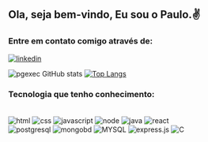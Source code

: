 ## Ola, seja bem-vindo, Eu sou o Paulo.✌️

### Entre em contato comigo através de:
[![linkedin](https://img.shields.io/badge/LinkedIn-0077B5?style=for-the-badge&logo=linkedin&logoColor=white/)](https://www.linkedin.com/in/paulo-gomes-7493a9209/)

![pgexec GitHub stats](https://github-readme-stats.vercel.app/api?username=pgexec&show_icons=true&theme=radical) [![Top Langs](https://github-readme-stats.vercel.app/api/top-langs/?username=anuraghazra&layout=donut&theme=dark)](https://github.com/anuraghazra/github-readme)


### Tecnologia que tenho conhecimento:
<div style="display: inline_block">
<br/>
    <img align="center" alt="html" src="https://img.shields.io/badge/HTML5-E34F26?style=for-the-badge&logo=html5&logoColor=white"></img>
    <img align="center" alt="css" src="https://img.shields.io/badge/CSS-239120?&style=for-the-badge&logo=css3&logoColor=white"></img>
    <img align="center"  alt="javascript" src="https://img.shields.io/badge/JavaScript-323330?style=for-the-badge&logo=javascript&logoColor=F7DF1E"></img>
    <img align="center" alt="node" src="https://img.shields.io/badge/Node.js-43853D?style=for-the-badge&logo=node.js&logoColor=white"></img>
    <img align="center" alt="java" src="https://img.shields.io/badge/Java-ED8B00?style=for-the-badge&logo=openjdk&logoColor=white"></img>
    <img align="center" alt="react" src="https://img.shields.io/badge/React-20232A?style=for-the-badge&logo=react&logoColor=61DAFB"></img>
    <br>
    <img align="center"  alt="postgresql" src="https://img.shields.io/badge/PostgreSQL-316192?style=for-the-badge&logo=postgresql&logoColor=white"></img>
    <img align="center" alt="mongobd" src="https://img.shields.io/badge/MongoDB-4EA94B?style=for-the-badge&logo=mongodb&logoColor=white"></img>
    <img align="center" alt="MYSQL" src="https://img.shields.io/badge/MySQL-00000F?style=for-the-badge&logo=mysql&logoColor=white"></img>
    <img align="center" alt="express.js" src="https://img.shields.io/badge/Express.js-404D59?style=for-the-badge"></img>
    <img align="center" alt="C" src="https://img.shields.io/badge/C-00599C?style=for-the-badge&logo=c&logoColor=white"></img>
</div>
<br>






